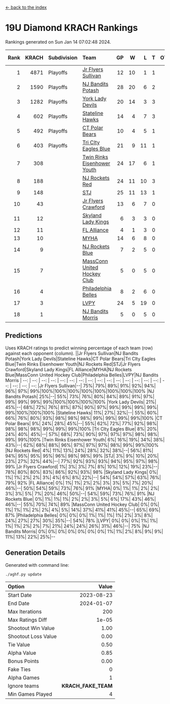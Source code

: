 [<- back to the index](readme.md)
# 19U Diamond KRACH Rankings
Rankings generated on Sun Jan 14 07:02:48 2024.

Rank|KRACH|Subdivision|Team|GP|W|L|T|OTW|OTL|SoS|Exp Wins|Win Diff
---:|---:|:---|:---|---:|---:|---:|---:|---:|---:|---:|---:|---:
1|4871|Playoffs|[Jr Flyers Sullivan](https://gamesheetstats.com/seasons/3663/teams/140859/schedule)|12|10|1|1|1|0|757|11.3|-0.0
2|1590|Playoffs|[NJ Bandits Potash](https://gamesheetstats.com/seasons/3663/teams/140857/schedule)|28|20|6|2|0|0|883|21.8|-0.0
3|1282|Playoffs|[York Lady Devils](https://gamesheetstats.com/seasons/3663/teams/140856/schedule)|20|14|3|3|0|0|635|16.3|-0.0
4|602|Playoffs|[Stateline Hawks](https://gamesheetstats.com/seasons/3663/teams/141851/schedule)|14|4|7|3|0|1|1689|6.3|-0.0
5|492|Playoffs|[CT Polar Bears](https://gamesheetstats.com/seasons/3663/teams/140853/schedule)|10|4|5|1|0|0|1439|5.3|-0.0
6|403|Playoffs|[Tri CIty Eagles Blue](https://gamesheetstats.com/seasons/3663/teams/140852/schedule)|21|9|11|1|1|0|1073|10.3|-0.0
7|308||[Twin Rinks Eisenhower Youth](https://gamesheetstats.com/seasons/3663/teams/140861/schedule)|24|17|6|1|0|0|271|18.3|-0.0
8|188||[NJ Rockets Red](https://gamesheetstats.com/seasons/3663/teams/140855/schedule)|24|11|10|3|1|1|585|13.3|-0.0
9|148||[STJ](https://gamesheetstats.com/seasons/3663/teams/140858/schedule)|25|11|13|1|0|0|511|12.3|-0.0
10|43||[Jr Flyers Crawford](https://gamesheetstats.com/seasons/3663/teams/140862/schedule)|13|6|7|0|0|1|107|6.9|0.0
11|12||[Skyland Lady Kings](https://gamesheetstats.com/seasons/3663/teams/140865/schedule)|6|3|3|0|0|0|74|3.9|0.0
12|11||[FL Alliance](https://gamesheetstats.com/seasons/3663/teams/156907/schedule)|4|1|3|0|0|0|304|1.9|0.0
13|10||[MYHA](https://gamesheetstats.com/seasons/3663/teams/140863/schedule)|14|6|8|0|0|0|72|6.9|0.0
14|9||[NJ Rockets Blue](https://gamesheetstats.com/seasons/3663/teams/140867/schedule)|7|2|5|0|0|0|156|2.9|0.0
15|7||[MassConn United Hockey Club](https://gamesheetstats.com/seasons/3663/teams/140854/schedule)|5|0|5|0|0|0|561|0.9|0.0
16|4||[Philadelphia Belles](https://gamesheetstats.com/seasons/3663/teams/140864/schedule)|8|2|6|0|0|0|38|2.9|0.0
17|3||[LVPY](https://gamesheetstats.com/seasons/3663/teams/140860/schedule)|24|5|19|0|0|0|320|5.9|0.0
18|1||[NJ Bandits Morris](https://gamesheetstats.com/seasons/3663/teams/140866/schedule)|5|0|5|0|0|0|111|0.9|0.0

## Predictions
Uses KRACH ratings to predict winning percentage of each team (row) against each opponent (column).
||Jr Flyers Sullivan|NJ Bandits Potash|York Lady Devils|Stateline Hawks|CT Polar Bears|Tri CIty Eagles Blue|Twin Rinks Eisenhower Youth|NJ Rockets Red|STJ|Jr Flyers Crawford|Skyland Lady Kings|FL Alliance|MYHA|NJ Rockets Blue|MassConn United Hockey Club|Philadelphia Belles|LVPY|NJ Bandits Morris
| --: | --: | --: | --: | --: | --: | --: | --: | --: | --: | --: | --: | --: | --: | --: | --: | --: | --: | --: 
|Jr Flyers Sullivan|--| 75%| 79%| 89%| 91%| 92%| 94%| 96%| 97%| 99%|100%|100%|100%|100%|100%|100%|100%|100%
|NJ Bandits Potash| 25%|--| 55%| 73%| 76%| 80%| 84%| 89%| 91%| 97%| 99%| 99%| 99%| 99%|100%|100%|100%|100%
|York Lady Devils| 21%| 45%|--| 68%| 72%| 76%| 81%| 87%| 90%| 97%| 99%| 99%| 99%| 99%| 99%|100%|100%|100%
|Stateline Hawks| 11%| 27%| 32%|--| 55%| 60%| 66%| 76%| 80%| 93%| 98%| 98%| 98%| 99%| 99%| 99%| 99%|100%
|CT Polar Bears|  9%| 24%| 28%| 45%|--| 55%| 62%| 72%| 77%| 92%| 98%| 98%| 98%| 98%| 99%| 99%| 99%|100%
|Tri CIty Eagles Blue|  8%| 20%| 24%| 40%| 45%|--| 57%| 68%| 73%| 90%| 97%| 97%| 97%| 98%| 98%| 99%| 99%|100%
|Twin Rinks Eisenhower Youth|  6%| 16%| 19%| 34%| 38%| 43%|--| 62%| 68%| 88%| 96%| 97%| 97%| 97%| 98%| 99%| 99%|100%
|NJ Rockets Red|  4%| 11%| 13%| 24%| 28%| 32%| 38%|--| 56%| 81%| 94%| 95%| 95%| 95%| 96%| 98%| 98%| 99%
|STJ|  3%|  9%| 10%| 20%| 23%| 27%| 32%| 44%|--| 77%| 92%| 93%| 93%| 94%| 95%| 97%| 98%| 99%
|Jr Flyers Crawford|  1%|  3%|  3%|  7%|  8%| 10%| 12%| 19%| 23%|--| 78%| 80%| 80%| 83%| 86%| 92%| 93%| 98%
|Skyland Lady Kings|  0%|  1%|  1%|  2%|  2%|  3%|  4%|  6%|  8%| 22%|--| 54%| 54%| 57%| 63%| 76%| 79%| 92%
|FL Alliance|  0%|  1%|  1%|  2%|  2%|  3%|  3%|  5%|  7%| 20%| 46%|--| 50%| 54%| 59%| 73%| 76%| 91%
|MYHA|  0%|  1%|  1%|  2%|  2%|  3%|  3%|  5%|  7%| 20%| 46%| 50%|--| 54%| 59%| 73%| 76%| 91%
|NJ Rockets Blue|  0%|  1%|  1%|  1%|  2%|  2%|  3%|  5%|  6%| 17%| 43%| 46%| 46%|--| 55%| 70%| 74%| 89%
|MassConn United Hockey Club|  0%|  0%|  1%|  1%|  1%|  2%|  2%|  4%|  5%| 14%| 37%| 41%| 41%| 45%|--| 65%| 69%| 87%
|Philadelphia Belles|  0%|  0%|  0%|  1%|  1%|  1%|  1%|  2%|  3%|  8%| 24%| 27%| 27%| 30%| 35%|--| 54%| 78%
|LVPY|  0%|  0%|  0%|  1%|  1%|  1%|  1%|  2%|  2%|  7%| 21%| 24%| 24%| 26%| 31%| 46%|--| 75%
|NJ Bandits Morris|  0%|  0%|  0%|  0%|  0%|  0%|  0%|  1%|  1%|  2%|  8%|  9%|  9%| 11%| 13%| 22%| 25%|--

## Generation Details

Generated with command line:
```
./aghf.py update
```

| Option | Value |
| :----- | ----: |
| Start Date | 2023-08-23 |
| End Date | 2024-01-07 |
| Max Iterations | 200 |
| Max Ratings Diff | 1e-05 |
| Shootout Win Value | 1.00 |
| Shootout Loss Value | 0.00 |
| Tie Value | 0.50 |
| Alpha Value | 0.85 |
| Bonus Points | 0.00 |
| Fake Ties | 0 |
| Alpha Games | 1 |
| Ignore teams | __KRACH_FAKE_TEAM__ |
| Min Games Played | 4 |

